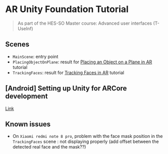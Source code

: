 # AR Unity Foundation Tutorial

> As part of the HES-SO Master course: Advanced user interfaces (T-UseInf)

## Scenes

* `MainScene`: entry point
* `PlacingObjectOnPlane`: result for [Placing an Object on a Plane in AR](https://learn.unity.com/tutorial/placing-an-object-on-a-plane-in-ar?uv=2019.4&projectId=5fb406a7edbc2a08dbc009e9) tutorial
* `TrackingFaces`: result for [Tracking Faces in AR](https://learn.unity.com/tutorial/tracking-faces-in-ar?uv=2020.2&projectId=5fc7bd28edbc2a001fc8b017) tutorial

## [Android] Setting up Unity for ARCore development

[Link](https://learn.unity.com/tutorial/setting-up-unity-for-ar-development-unity-download-and-ar-packages?uv=2019.4&projectId=5fb406a7edbc2a08dbc009e9)

## Known issues

* On `Xiaomi redmi note 8 pro`, problem with the face mask position in the `TrackingFaces` scene : not displaying properly (add offset between the detected real face and the mask??)

